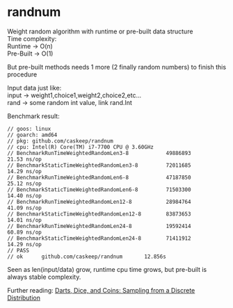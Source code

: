# randnum

Weight random algorithm with runtime or pre-built data structure\
Time complexity:\
Runtime -> O(n)\
Pre-Built -> O(1)

But pre-built methods needs 1 more (2 finally random numbers) to finish this procedure

Input data just like:\
input -> weight1,choice1,weight2,choice2,etc...\
rand -> some random int value, link rand.Int

Benchmark result:

```shell
// goos: linux
// goarch: amd64
// pkg: github.com/caskeep/randnum
// cpu: Intel(R) Core(TM) i7-7700 CPU @ 3.60GHz
// BenchmarkRunTimeWeightedRandomLen3-8            49886893                21.53 ns/op
// BenchmarkStaticTimeWeightedRandomLen3-8         72011685                14.29 ns/op
// BenchmarkRunTimeWeightedRandomLen6-8            47187850                25.12 ns/op
// BenchmarkStaticTimeWeightedRandomLen6-8         71503300                14.40 ns/op
// BenchmarkRunTimeWeightedRandomLen12-8           28984764                41.09 ns/op
// BenchmarkStaticTimeWeightedRandomLen12-8        83873653                14.01 ns/op
// BenchmarkRunTimeWeightedRandomLen24-8           19592414                60.89 ns/op
// BenchmarkStaticTimeWeightedRandomLen24-8        71411912                14.29 ns/op
// PASS
// ok      github.com/caskeep/randnum       12.856s
```

Seen as len(input/data) grow, runtime cpu time grows, but pre-built is always stable complexity.

Further reading:
[Darts, Dice, and Coins: Sampling from a Discrete Distribution](https://www.keithschwarz.com/darts-dice-coins/)
